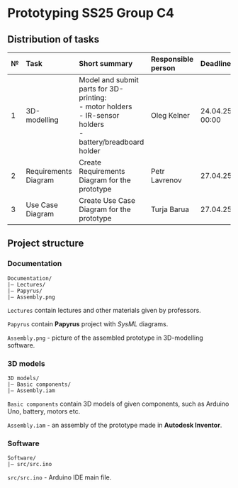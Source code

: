 # Prototyping SS25 Group C4

## Distribution of tasks

| № | Task                 | Short summary                                                                                                           | Responsible person | Deadline       |    Status     |
|:--|:---------------------|:------------------------------------------------------------------------------------------------------------------------|:-------------------|:---------------|:-------------:|
| 1 | 3D-modelling         | Model and submit parts for 3D-printing: <br/> - motor holders<br/> - IR-sensor holders<br/> - battery/breadboard holder | Oleg Kelner        | 24.04.25 00:00 | *In process*  |
| 2 | Requirements Diagram | Create Requirements Diagram for the prototype                                                                           | Petr Lavrenov      | 27.04.25       | *In process*  |
| 3 | Use Case Diagram     | Create Use Case Diagram for the prototype                                                                               | Turja Barua        | 27.04.25       | *Not started* |

## Project structure

### Documentation

```
Documentation/
|— Lectures/
|— Papyrus/
|— Assembly.png
```

`Lectures` contain lectures and other materials given by professors.

`Papyrus` contain **Papyrus** project with *SysML* diagrams.

`Assembly.png` - picture of the assembled prototype in 3D-modelling software.

### 3D models

```
3D models/
|— Basic components/
|— Assembly.iam 
```

`Basic components` contain 3D models of given components, such as Arduino Uno, battery, motors etc.

`Assembly.iam` - an assembly of the prototype made in **Autodesk Inventor**.

### Software
```
Software/
|— src/src.ino
```

`src/src.ino` - Arduino IDE main file.
